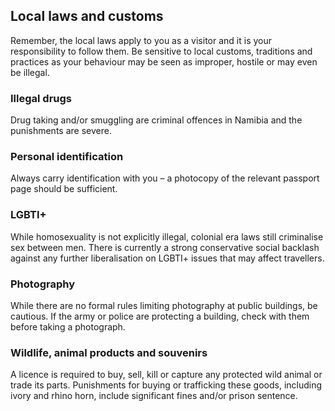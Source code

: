 ## Local laws and customs

Remember, the local laws apply to you as a visitor and it is your responsibility to follow them. Be sensitive to local customs, traditions and practices as your behaviour may be seen as improper, hostile or may even be illegal.

### **Illegal drugs**

Drug taking and/or smuggling are criminal offences in Namibia and the punishments are severe.

### **Personal identification**

Always carry identification with you – a photocopy of the relevant passport page should be sufficient.

### **LGBTI+**

While homosexuality is not explicitly illegal, colonial era laws still criminalise sex between men. There is currently a strong conservative social backlash against any further liberalisation on LGBTI+ issues that may affect travellers.

### **Photography**

While there are no formal rules limiting photography at public buildings, be cautious. If the army or police are protecting a building, check with them before taking a photograph.

### **Wildlife, animal products and souvenirs**

A licence is required to buy, sell, kill or capture any protected wild animal or trade its parts. Punishments for buying or trafficking these goods, including ivory and rhino horn, include significant fines and/or prison sentence.